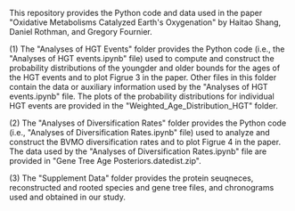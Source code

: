 This repository provides the Python code and data used in the paper "Oxidative Metabolisms Catalyzed Earth's Oxygenation" by Haitao Shang, Daniel Rothman, and Gregory Fournier. 

(1) The "Analyses of HGT Events" folder provides the Python code (i.e., the "Analyses of HGT events.ipynb" file) used to compute and construct the probability distributions of the youngder and older bounds for the ages of the HGT events and to plot Figrue 3 in the paper. Other files in this folder contain the data or auxiliary information used by the "Analyses of HGT events.ipynb" file. The plots of the probability distributions for individual HGT events are provided in the "Weighted_Age_Distribution_HGT" folder.

(2) The "Analyses of Diversification Rates" folder provides the Python code (i.e., "Analyses of Diversification Rates.ipynb" file) used to analyze and construct the BVMO diversification rates and to plot Figrue 4 in the paper. The data used by the "Analyses of Diversification Rates.ipynb" file are provided in "Gene Tree Age Posteriors.datedist.zip".

(3) The "Supplement Data" folder provides the protein seuqneces, reconstructed and rooted species and gene tree files, and chronograms used and obtained in our study. 
